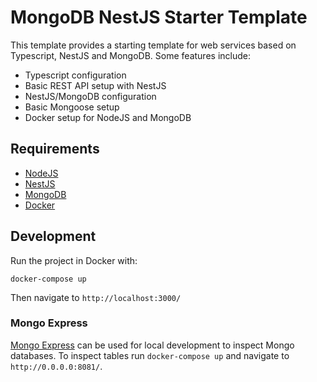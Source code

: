 # MongoDB NestJS Starter Template

This template provides a starting template for web services based on Typescript, NestJS and MongoDB. Some features include:
- Typescript configuration
- Basic REST API setup with NestJS
- NestJS/MongoDB configuration
- Basic Mongoose setup
- Docker setup for NodeJS and MongoDB

## Requirements

- [NodeJS](https://nodejs.org/en/)
- [NestJS](https://nestjs.com/)
- [MongoDB](https://www.mongodb.com/)
- [Docker](https://www.docker.com/)

## Development

Run the project in Docker with:
```
docker-compose up
```

Then navigate to `http://localhost:3000/`

### Mongo Express

[Mongo Express](https://github.com/mongo-express/mongo-express) can be used for local development to 
inspect Mongo databases. To inspect tables run `docker-compose up` and navigate to `http://0.0.0.0:8081/`.
